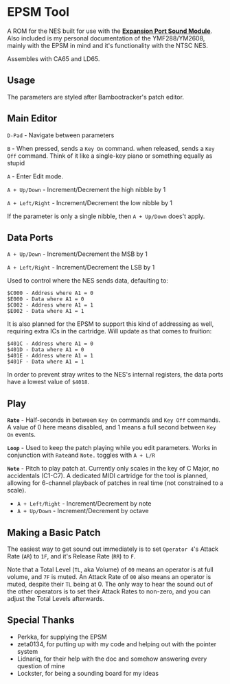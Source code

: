 # EPSM Tool 

A ROM for the NES built for use with the [**Expansion Port Sound Module**](https://github.com/Perkka2/EPSM). Also included is my personal documentation
of the YMF288/YM2608, mainly with the EPSM in mind and it's functionality with the NTSC NES.

Assembles with CA65 and LD65.

## Usage
The parameters are styled after Bambootracker's patch editor.  

## Main Editor

`D-Pad` - Navigate between parameters

`B` - When pressed, sends a `Key On` command. when released, sends a `Key Off` command. Think of it like a single-key piano or something equally as stupid

`A` - Enter Edit mode.

`A + Up/Down` - Increment/Decrement the high nibble by 1

`A + Left/Right` - Increment/Decrement the low nibble by 1 

If the parameter is only a single nibble, then `A + Up/Down` does't apply. 

## **Data Ports**

`A + Up/Down` - Increment/Decrement the MSB by 1

`A + Left/Right` - Increment/Decrement the LSB by 1 

Used to control where the NES sends data, defaulting to:
```
$C000 - Address where A1 = 0
$E000 - Data where A1 = 0
$C002 - Address where A1 = 1
$E002 - Data where A1 = 1
```
It is also planned for the EPSM to support this kind of addressing as well, requiring extra ICs in the cartridge. Will update as that comes to fruition:
```
$401C - Address where A1 = 0
$401D - Data where A1 = 0
$401E - Address where A1 = 1
$401F - Data where A1 = 1
```

In order to prevent stray writes to the NES's internal registers, the data ports have a lowest value of `$4018`.

## **Play**

 **`Rate`** - Half-seconds in between  `Key On` commands and `Key Off` commands. A value of 0 here means disabled, and 1 means a full second between `Key On` events.  
 
 **`Loop`** - Used to keep the patch playing while you edit parameters. Works in conjunction with `Rate`and `Note.` toggles with `A + L/R` 
 
 **`Note`** - Pitch to play patch at. Currently only scales in the key of C Major, no accidentals (C1-C7). A dedicated MIDI cartridge for the tool is planned, allowing for 6-channel playback of patches in real time (not constrained to a scale). 
 
 - `A + Left/Right` - Increment/Decrement by note
 - `A + Up/Down` - Increment/Decrement by octave

## Making a Basic Patch 

The easiest way to get sound out immediately is to set `Operator 4`'s Attack Rate (`AR`) to `1F`, and it's Release Rate (`RR`) to `F`.

Note that a Total Level (`TL`, aka Volume) of `00` means an operator is at full volume, and `7F` is muted. An Attack Rate of `00` also means an operator is muted, despite their `TL` being at 0. The only way to hear the sound out of the other operators is to set their Attack Rates to non-zero, and you can adjust the Total Levels afterwards.    
              
## Special Thanks

 - Perkka, for supplying the EPSM 
 - zeta0134, for putting up with my code and helping out with the pointer system  
 - Lidnariq, for their help with the doc and somehow answering every question of mine
 - Lockster, for being a sounding board for my ideas
